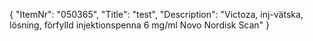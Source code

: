 {
  "ItemNr": "050365",
  "Title": "test",
  "Description": "Victoza, inj-vätska, lösning, förfylld injektionspenna 6 mg/ml Novo Nordisk Scan"
}